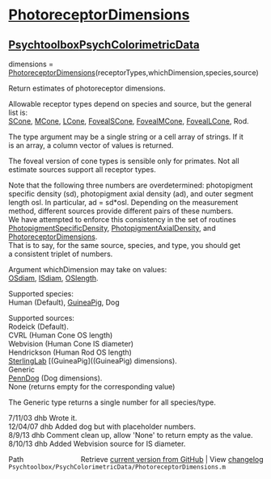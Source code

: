 # [PhotoreceptorDimensions](PhotoreceptorDimensions)
## [Psychtoolbox](Psychtoolbox)[PsychColorimetricData](PsychColorimetricData)

 dimensions = [PhotoreceptorDimensions](PhotoreceptorDimensions)(receptorTypes,whichDimension,species,source)  
  
 Return estimates of photoreceptor dimensions.  
  
 Allowable receptor types depend on species and source, but the general  
 list is:  
    [SCone](SCone), [MCone](MCone), [LCone](LCone), [FovealSCone](FovealSCone), [FovealMCone](FovealMCone), [FovealLCone](FovealLCone), Rod.  
  
 The type argument may be a single string or a cell array of strings.  If it  
 is an array, a column vector of values is returned.  
  
 The foveal version of cone types is sensible only for primates.  Not all  
 estimate sources support all receptor types.  
  
 Note that the following three numbers are overdetermined: photopigment  
 specific density (sd), photopigment axial density (ad), and outer segment  
 length osl.  In particular, ad = sd\*osl.  Depending on the measurement  
 method, different sources provide different pairs of these numbers.  
 We have attempted to enforce this consistency in the set of routines  
 [PhotopigmentSpecificDensity](PhotopigmentSpecificDensity), [PhotopigmentAxialDensity](PhotopigmentAxialDensity), and [PhotoreceptorDimensions](PhotoreceptorDimensions).  
 That is to say, for the same source, species, and type, you should get  
 a consistent triplet of numbers.  
  
 Argument whichDimension may take on values:  
    [OSdiam](OSdiam), [ISdiam](ISdiam), [OSlength](OSlength).  
  
 Supported species:  
        Human (Default), [GuineaPig](GuineaPig), Dog  
  
 Supported sources:  
   Rodeick (Default).  
    CVRL (Human Cone OS length)  
   Webvision (Human Cone IS diameter)  
   Hendrickson (Human Rod OS length)  
    [SterlingLab](SterlingLab) [(GuineaPig]((GuineaPig) dimensions).  
   Generic  
   [PennDog](PennDog) (Dog dimensions).  
   None (returns empty for the corresponding value)  
  
 The Generic type returns a single number for all species/type.  
  
 7/11/03  dhb  Wrote it.  
 12/04/07 dhb  Added dog but with placeholder numbers.  
 8/9/13   dhb  Comment clean up, allow 'None' to return empty as the value.  
 8/10/13  dhb  Added Webvision source for IS diameter.  




<div class="code_header" style="text-align:right;">
  <span style="float:left;">Path&nbsp;&nbsp;</span> <span class="counter">Retrieve <a href=
  "https://raw.github.com/Psychtoolbox-3/Psychtoolbox-3/beta/Psychtoolbox/PsychColorimetricData/PhotoreceptorDimensions.m">current version from GitHub</a> | View <a href=
  "https://github.com/Psychtoolbox-3/Psychtoolbox-3/commits/beta/Psychtoolbox/PsychColorimetricData/PhotoreceptorDimensions.m">changelog</a></span>
</div>
<div class="code">
  <code>Psychtoolbox/PsychColorimetricData/PhotoreceptorDimensions.m</code>
</div>

